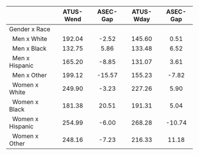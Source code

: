 
|                      |    ATUS-Wend |     ASEC-Gap |    ATUS-Wday |     ASEC-Gap |
| -------------------- | :----------: | :----------: | :----------: | :----------: |
| Gender x Race        |              |              |              |              |
| &nbsp;&nbsp;Men x White |       192.04 |        -2.52 |       145.60 |         0.51 |
| &nbsp;&nbsp;Men x Black |       132.75 |         5.86 |       133.48 |         6.52 |
| &nbsp;&nbsp;Men x Hispanic |       165.20 |        -8.85 |       131.07 |         3.61 |
| &nbsp;&nbsp;Men x Other |       199.12 |       -15.57 |       155.23 |        -7.82 |
| &nbsp;&nbsp;Women x White |       249.90 |        -3.23 |       227.26 |         5.90 |
| &nbsp;&nbsp;Women x Black |       181.38 |        20.51 |       191.31 |         5.04 |
| &nbsp;&nbsp;Women x Hispanic |       254.99 |        -6.00 |       268.28 |       -10.74 |
| &nbsp;&nbsp;Women x Other |       248.16 |        -7.23 |       216.33 |        11.18 |


